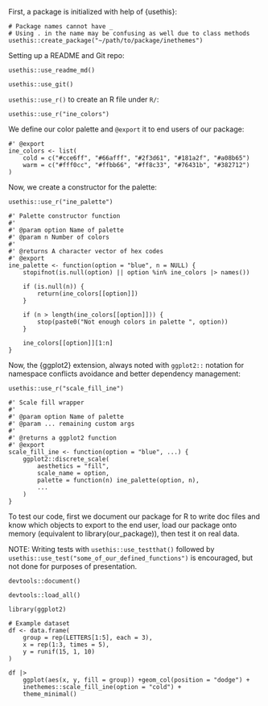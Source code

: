 First, a package is initialized with help of {usethis}:

```{R REPL}
# Package names cannot have _
# Using . in the name may be confusing as well due to class methods
usethis::create_package("~/path/to/package/inethemes")
```

Setting up a README and Git repo:

```{R REPL}
usethis::use_readme_md()
```

```{R REPL}
usethis::use_git()
```

`usethis::use_r()` to create an R file under `R/`:

```{R REPL}
usethis::use_r("ine_colors")
```

We define our color palette and `@export` it to end users of our package:

```{R R/ine_colors.R}
#' @export
ine_colors <- list(
	cold = c("#cce6ff", "#66afff", "#2f3d61", "#181a2f", "#a08b65")
	warm = c("#fff0cc", "#ffbb66", "#ff8c33", "#76431b", "#382712")
)
```

Now, we create a constructor for the palette:

```{R REPL}
usethis::use_r("ine_palette")
```

```{R R/ine_palete.R}
#' Palette constructor function
#'
#' @param option Name of palette
#' @param n Number of colors
#'
#' @returns A character vector of hex codes
#' @export
ine_palette <- function(option = "blue", n = NULL) {
	stopifnot(is.null(option) || option %in% ine_colors |> names())

	if (is.null(n)) {
		return(ine_colors[[option]])
	}

	if (n > length(ine_colors[[option]])) {
		stop(paste0("Not enough colors in palette ", option))
	}

	ine_colors[[option]][1:n]
}
```

Now, the {ggplot2} extension, always noted with `ggplot2::` notation for namespace conflicts avoidance and better dependency management:

```{R REPL}
usethis::use_r("scale_fill_ine")
```

```{R R/scale_fill_ine.R}
#' Scale fill wrapper
#'
#' @param option Name of palette
#' @param ... remaining custom args
#'
#' @returns a ggplot2 function
#' @export
scale_fill_ine <- function(option = "blue", ...) {
	ggplot2::discrete_scale(
		aesthetics = "fill",
		scale_name = option,
		palette = function(n) ine_palette(option, n),
		...
	)
}
```

To test our code, first we document our package for R to write doc files and know which objects to export to the end user, load our package onto memory (equivalent to library(our_package)), then test it on real data.

NOTE: Writing tests with `usethis::use_testthat()` followed by `usethis::use_test("some_of_our_defined_functions")` is encouraged, but not done for purposes of presentation.

```{R REPL}
devtools::document()
```

```{R REPL}
devtools::load_all()
```

```{R example.R}
library(ggplot2)

# Example dataset
df <- data.frame(
	group = rep(LETTERS[1:5], each = 3),
	x = rep(1:3, times = 5),
	y = runif(15, 1, 10)
)

df |>
	ggplot(aes(x, y, fill = group)) +geom_col(position = "dodge") +
	inethemes::scale_fill_ine(option = "cold") +
	theme_minimal()
```
